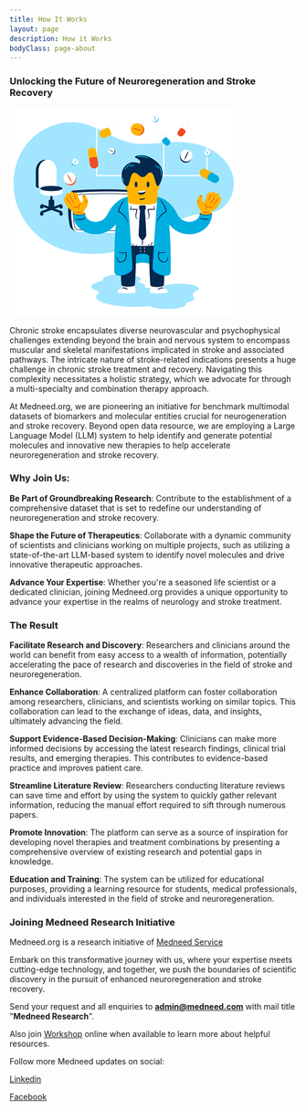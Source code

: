 ```yaml
---
title: How It Works
layout: page
description: How it Works
bodyClass: page-about
---
```


### Unlocking the Future of Neuroregeneration and Stroke Recovery

![Order on Medneed](/images/illustrations/doc-pharm.png)

Chronic stroke encapsulates diverse neurovascular and psychophysical challenges extending beyond the brain and nervous system to encompass muscular and skeletal manifestations implicated in stroke and associated pathways. The intricate nature of stroke-related indications presents a huge challenge in chronic stroke treatment and recovery. Navigating this complexity necessitates a holistic strategy, which we advocate for through a multi-specialty and combination therapy approach.

At Medneed.org, we are pioneering an initiative for benchmark multimodal datasets of biomarkers and molecular entities crucial for neurogeneration and stroke recovery. 
Beyond open data resource, we are employing a Large Language Model (LLM) system to help identify and generate potential molecules and innovative new therapies to help accelerate neuroregeneration and stroke recovery.

### Why Join Us:

**Be Part of Groundbreaking Research**: Contribute to the establishment of a comprehensive dataset that is set to redefine our understanding of neuroregeneration and stroke recovery.

**Shape the Future of Therapeutics**: Collaborate with a dynamic community of scientists and clinicians working on multiple projects, such as utilizing a state-of-the-art LLM-based system to identify novel molecules and drive innovative therapeutic approaches.

**Advance Your Expertise**: Whether you're a seasoned life scientist or a dedicated clinician, joining Medneed.org provides a unique opportunity to advance your expertise in the realms of neurology and stroke treatment.

### The Result

**Facilitate Research and Discovery**: 
Researchers and clinicians around the world can benefit from easy access to a wealth of information, potentially accelerating the pace of research and discoveries in the field of stroke and neuroregeneration.

**Enhance Collaboration**:
A centralized platform can foster collaboration among researchers, clinicians, and scientists working on similar topics. This collaboration can lead to the exchange of ideas, data, and insights, ultimately advancing the field.

**Support Evidence-Based Decision-Making**:
Clinicians can make more informed decisions by accessing the latest research findings, clinical trial results, and emerging therapies. This contributes to evidence-based practice and improves patient care.

**Streamline Literature Review**:
Researchers conducting literature reviews can save time and effort by using the system to quickly gather relevant information, reducing the manual effort required to sift through numerous papers.

**Promote Innovation**:
The platform can serve as a source of inspiration for developing novel therapies and treatment combinations by presenting a comprehensive overview of existing research and potential gaps in knowledge.

**Education and Training**:
The system can be utilized for educational purposes, providing a learning resource for students, medical professionals, and individuals interested in the field of stroke and neuroregeneration.



### Joining Medneed Research Initiative

Medneed.org is a research initiative of <a href="https://www.medneed.com/" target="_blank">Medneed Service</a>

Embark on this transformative journey with us, where your expertise meets cutting-edge technology, and together, we push the boundaries of scientific discovery in the pursuit of enhanced neuroregeneration and stroke recovery. 

Send your request and all enquiries to **admin@medneed.com** with mail title "**Medneed Research**". 


Also join <a href="/services/workshop">Workshop</a> online when available to learn more about helpful resources.

Follow more Medneed updates on social: 

<a href="https://www.linkedin.com/company/medneedservice/" target="_blank">Linkedin</a>

<a href="https://www.facebook.com/medneedservice" target="_blank">Facebook</a> 
